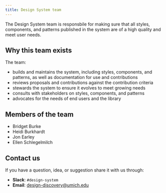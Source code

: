 ```yaml
---
title: Design System team
---
```


<lede>The Design System team is responsbile for making sure that all styles, components, and patterns published in the system are of a high quality and meet user needs.</lede>

## Why this team exists

The team:

- builds and maintains the system, including styles, components, and patterns, as well as documentation for use and contributions
- reviews proposals and contributions against the <gatsby-link to="/contribute/#contribution-criteria">contribution criteria</gatsby-link>
- stewards the system to ensure it evolves to meet growing needs
- consults with stakeholders on styles, components, and patterns
- advocates for the needs of end users and the library

## Members of the team

- Bridget Burke
- Heidi Burkhardt
- Jon Earley
- Ellen Schlegelmilch

## Contact us

If you have a question, idea, or suggestion share it with us through:

- **Slack**: `#design-system`
- **Email**: [design-discovery@umich.edu](mailto:design-discovery@umich.edu)

